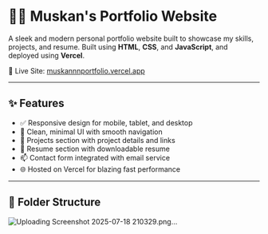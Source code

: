  # 🧑‍💻 Muskan's Portfolio Website

A sleek and modern personal portfolio website built to showcase my skills, projects, and resume. Built using **HTML**, **CSS**, and **JavaScript**, and deployed using **Vercel**.

🔗 Live Site: [muskannnportfolio.vercel.app](https://muskannnportfolio.vercel.app/)

---

## ✨ Features

- ✅ Responsive design for mobile, tablet, and desktop
- 🧠 Clean, minimal UI with smooth navigation
- 💼 Projects section with project details and links
- 📄 Resume section with downloadable resume
- 📫 Contact form integrated with email service
- 🌐 Hosted on Vercel for blazing fast performance

---

## 📁 Folder Structure
![Uploading Screenshot 2025-07-18 210329.png…]()

